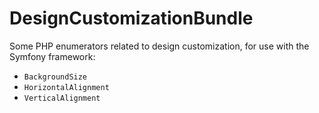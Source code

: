 # DesignCustomizationBundle
Some PHP enumerators related to design customization, for use with the Symfony framework:
* `BackgroundSize`
* `HorizontalAlignment`
* `VerticalAlignment`
